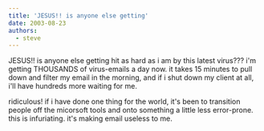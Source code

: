 ```yaml
---
title: 'JESUS!! is anyone else getting'
date: 2003-08-23
authors:
  - steve
---
```


JESUS!! is anyone else getting hit as hard as i am by this latest virus??? i'm getting THOUSANDS of virus-emails a day now. it takes 15 minutes to pull down and filter my email in the morning, and if i shut down my client at all, i'll have hundreds more waiting for me.

ridiculous! if i have done one thing for the world, it's been to transition people off the micorsoft tools and onto something a little less error-prone. this is infuriating. it's making email useless to me.
